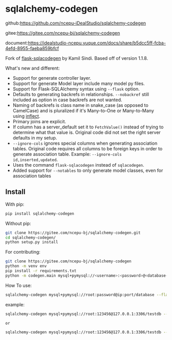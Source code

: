 # sqlalchemy-codegen

github:https://github.com/ncepu-iDealStudio/sqlalchemy-codegen

gitee:https://gitee.com/ncepu-bj/sqlalchemy-codegen

document:https://idealstudio-ncepu.yuque.com/docs/share/b5dcc5ff-fcba-4efd-8955-faeba859bfcf

Fork of [flask-sqlacodegen](https://github.com/ksindi/flask-sqlacodegen) by Kamil Sindi. Based off of version 1.1.8.

What's new and different:
* Support for generate controller layer.
* Support for generate Model layer include many model py files.
* Support for Flask-SQLAlchemy syntax using `--flask` option.
* Defaults to generating backrefs in relationships. `--nobackref` still included as option in case backrefs are not wanted. 
* Naming of backrefs is class name in snake_case (as opposed to CamelCase) and is pluralized if it's Many-to-One or Many-to-Many using [inflect](https://pypi.python.org/pypi/inflect).
* Primary joins are explicit.
* If column has a server_default set it to `FetchValue()` instead of trying to determine what that value is. Original code did not set the right server defaults in my setup.
* `--ignore-cols` ignores special columns when generating association tables. Original code requires all columns to be foreign keys in order to generate association table. Example: `--ignore-cols id,inserted,updated`.
* Uses the command `flask-sqlacodegen` instead of `sqlacodegen`.
* Added support for `--notables` to only generate model classes, even for association tables

## Install

With pip:
```sh
pip install sqlalchemy-codegen
```

Without pip:
```sh
git clone https://gitee.com/ncepu-bj/sqlalchemy-codegen.git
cd sqlalchemy-codegen/
python setup.py install
```

For contributing:
```sh
git clone https://gitee.com/ncepu-bj/sqlalchemy-codegen
python -m venv env
pip install -r requirements.txt
python -m codegen.main mysql+pymysql://<username>:<password>@<database-ip>:<port>/<database-name> --flask --models_layer --controller_layer --outdir ddist[--tables <tablenames>] [--notables] 
```

How To use:
```sh
sqlalchemy-codegen mysql+pymysql://root:password@ip:port/database --flask --models_layer --controller_layer --outdir dist
```

example:
```sh
sqlalchemy-codegen mysql+pymysql://root:123456@127.0.0.1:3306/testdb --flask --models_layer --controller_layer --outdir dist

or

sqlalchemy-codegen mysql+pymysql://root:123456@127.0.0.1:3306/testdb --models_layer --controller_layer --outdir dist
```